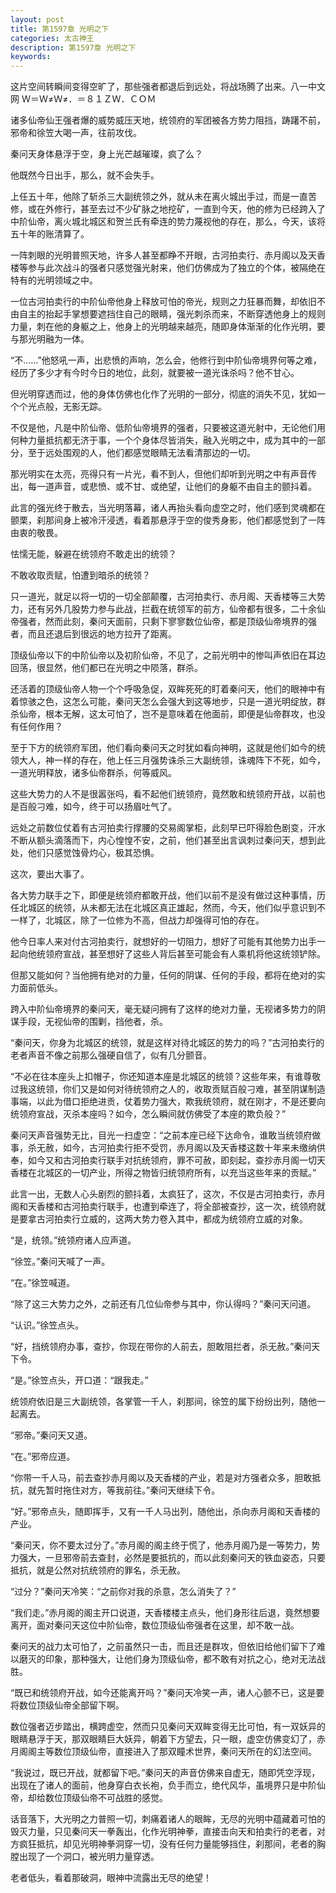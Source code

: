 ```yaml
---
layout: post
title: 第1597章 光明之下
categories: 太古神王
description: 第1597章 光明之下
keywords:
---
```


这片空间转瞬间变得空旷了，那些强者都退后到远处，将战场腾了出来。八一中文网  Ｗ＝Ｗ≠Ｗ≠．＝８１ＺＷ．ＣＯＭ

诸多仙帝仙王强者爆的威势威压天地，统领府的军团被各方势力阻挡，踌躇不前，邪帝和徐笠大喝一声，往前攻伐。

秦问天身体悬浮于空，身上光芒越璀璨，疯了么？

他既然今日出手，那么，就不会失手。

上任五十年，他除了斩杀三大副统领之外，就从未在离火城出手过，而是一直苦修，或在外修行，甚至去过不少矿脉之地挖矿，一直到今天，他的修为已经跨入了中阶仙帝，离火城北城区和贺兰氏有牵连的势力蔑视他的存在，那么，今天，该将五十年的账清算了。

一阵刺眼的光明普照天地，许多人甚至都睁不开眼，古河拍卖行、赤月阁以及天香楼等参与此次战斗的强者只感觉强光射来，他们仿佛成为了独立的个体，被隔绝在特有的光明领域之中。

一位古河拍卖行的中阶仙帝他身上释放可怕的帝光，规则之力狂暴而舞，却依旧不由自主的抬起手掌想要遮挡住自己的眼睛，强光刺杀而来，不断穿透他身上的规则力量，刺在他的身躯之上，他身上的光明越来越亮，随即身体渐渐的化作光明，要与那光明融为一体。

“不……”他怒吼一声，出悲愤的声响，怎么会，他修行到中阶仙帝境界何等之难，经历了多少才有今时今日的地位，此刻，就要被一道光诛杀吗？他不甘心。

但光明穿透而过，他的身体仿佛也化作了光明的一部分，彻底的消失不见，犹如一个个光点般，无影无踪。

不仅是他，凡是中阶仙帝、低阶仙帝境界的强者，只要被这道光射中，无论他们用何种力量抵抗都无济于事，一个个身体尽皆消失，融入光明之中，成为其中的一部分，至于远处围观的人，他们都感觉眼睛无法看清那边的一切。

那光明实在太亮，亮得只有一片光，看不到人，但他们却听到光明之中有声音传出，每一道声音，或悲愤、或不甘、或绝望，让他们的身躯不由自主的颤抖着。

此言的强光终于散去，当光明落幕，诸人再抬头看向虚空之时，他们感到灵魂都在颤栗，刹那间身上被冷汗浸透，看着那悬浮于空的俊秀身影，他们都感觉到了一阵由衷的敬畏。

怯懦无能，躲避在统领府不敢走出的统领？

不敢收取贡赋，怕遭到暗杀的统领？

只一道光，就足以将一切的一切全部颠覆，古河拍卖行、赤月阁、天香楼等三大势力，还有另外几股势力参与此战，拦截在统领军的前方，仙帝都有很多，二十余仙帝强者，然而此刻，秦问天面前，只剩下寥寥数位仙帝，都是顶级仙帝境界的强者，而且还退后到很远的地方拉开了距离。

顶级仙帝以下的中阶仙帝以及初阶仙帝，不见了，之前光明中的惨叫声依旧在耳边回荡，很显然，他们都已在光明之中陨落，群杀。

还活着的顶级仙帝人物一个个呼吸急促，双眸死死的盯着秦问天，他们的眼神中有着惊骇之色，这怎么可能，秦问天怎么会强大到这等地步，只是一道光明绽放，群杀仙帝，根本无解，这太可怕了，岂不是意味着在他面前，即便是仙帝群攻，也没有任何作用？

至于下方的统领府军团，他们看向秦问天之时犹如看向神明，这就是他们如今的统领大人，神一样的存在，他上任三月强势诛杀三大副统领，诛魂阵下不死，如今，一道光明释放，诸多仙帝群杀，何等威风。

这些大势力的人不是很嚣张吗，看不起他们统领府，竟然敢和统领府开战，以前也是百般刁难，如今，终于可以扬眉吐气了。

远处之前数位仗着有古河拍卖行撑腰的交易阁掌柜，此刻早已吓得脸色剧变，汗水不断从额头滴落而下，内心惶惶不安，之前，他们甚至出言讽刺过秦问天，想到此处，他们只感觉蚀骨灼心，极其恐惧。

这次，要出大事了。

各大势力联手之下，即便是统领府都敢开战，他们以前不是没有做过这种事情，历任北城区的统领，从未都无法在北城区真正雄起，然而，今天，他们似乎意识到不一样了，北城区，除了一位修为不高，但战力却强得可怕的存在。

他今日率人来对付古河拍卖行，就想好的一切阻力，想好了可能有其他势力出手一起向他统领府宣战，甚至想好了这些人背后甚至可能会有人乘机将他这统领铲除。

但那又能如何？当他拥有绝对的力量，任何的阴谋、任何的手段，都将在绝对的实力面前低头。

跨入中阶仙帝境界的秦问天，毫无疑问拥有了这样的绝对力量，无视诸多势力的阴谋手段，无视仙帝的围剿，挡他者，杀。

“秦问天，你身为北城区的统领，就是这样对待北城区的势力的吗？”古河拍卖行的老者声音不像之前那么强硬自信了，似有几分颤音。

“不必在往本座头上扣帽子，你还知道本座是北城区的统领？这些年来，有谁尊敬过我这统领，你们又是如何对待统领府之人的，收取贡赋百般刁难，甚至阴谋制造事端，以此为借口拒绝进贡，仗着势力强大，欺我统领府，就在刚才，不是还要向统领府宣战，灭杀本座吗？如今，怎么瞬间就仿佛受了本座的欺负般？”

秦问天声音强势无比，目光一扫虚空：“之前本座已经下达命令，谁敢当统领府做事，杀无赦，如今，古河拍卖行拒不受罚，赤月阁以及天香楼这数十年来未缴纳供奉，如今又和古河拍卖行联手对抗统领府，罪不可赦，即刻起，查抄赤月阁一切天香楼在北城区的一切产业，所得之物皆归统领府所有，以充当这些年来的贡赋。”

此言一出，无数人心头剧烈的颤抖着，太疯狂了，这次，不仅是古河拍卖行，赤月阁和天香楼和古河拍卖行联手，也遭到牵连了，将全部被查抄，这一次，统领府就是要拿古河拍卖行立威的，这两大势力卷入其中，都成为统领府立威的对象。

“是，统领。”统领府诸人应声道。

“徐笠。”秦问天喊了一声。

“在。”徐笠喊道。

“除了这三大势力之外，之前还有几位仙帝参与其中，你认得吗？”秦问天问道。

“认识。”徐笠点头。

“好，挡统领府办事，查抄，你现在带你的人前去，胆敢阻拦者，杀无赦。”秦问天下令。

“是。”徐笠点头，开口道：“跟我走。”

统领府依旧是三大副统领，各掌管一千人，刹那间，徐笠的属下纷纷出列，随他一起离去。

“邪帝。”秦问天又道。

“在。”邪帝应道。

“你带一千人马，前去查抄赤月阁以及天香楼的产业，若是对方强者众多，胆敢抵抗，就先暂时拖住对方，等我前往。”秦问天继续下令。

“好。”邪帝点头，随即挥手，又有一千人马出列，随他出，杀向赤月阁和天香楼的产业。

“秦问天，你不要太过分了。”赤月阁的阁主终于慌了，他赤月阁乃是一等势力，势力强大，一旦邪帝前去查封，必然是要抵抗的，而以此刻秦问天的铁血姿态，只要抵抗，就是公然对抗统领府的罪名，杀无赦。

“过分？”秦问天冷笑：“之前你对我的杀意，怎么消失了？”

“我们走。”赤月阁的阁主开口说道，天香楼楼主点头，他们身形往后退，竟然想要离开，面对秦问天这位中阶仙帝，数位顶级仙帝强者在这里，却不敢一战。

秦问天的战力太可怕了，之前虽然只一击，而且还是群攻，但依旧给他们留下了难以磨灭的印象，那种强大，让他们身为顶级仙帝，都不敢有对抗之心，绝对无法战胜。

“既已和统领府开战，如今还能离开吗？”秦问天冷笑一声，诸人心颤不已，这是要将数位顶级仙帝全部留下啊。

数位强者迈步踏出，横跨虚空，然而只见秦问天双眸变得无比可怕，有一双妖异的眼睛悬浮于天，那双眼睛巨大妖异，朝着下方望去，只一眼，虚空仿佛变幻了，赤月阁阁主等数位顶级仙帝，直接进入了那双瞳术世界，秦问天所在的幻法空间。

“我说过，既已开战，就都留下吧。”秦问天的声音仿佛来自虚无，随即凭空浮现，出现在了诸人的面前，他身穿白衣长袍，负手而立，绝代风华，虽境界只是中阶仙帝，却给数位顶级仙帝不可战胜的感觉。

话音落下，大光明之力普照一切，刺痛着诸人的眼眸，无尽的光明中蕴藏着可怕的毁灭力量，只见秦问天一拳轰出，化作光明神拳，直接击向天和拍卖行的老者，对方疯狂抵抗，却见光明神拳洞穿一切，没有任何力量能够挡住，刹那间，老者的胸膛出现了一个洞口，被光明力量穿透。

老者低头，看着那破洞，眼神中流露出无尽的绝望！
